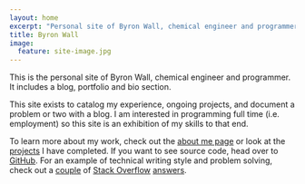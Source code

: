 ```yaml
---
layout: home
excerpt: "Personal site of Byron Wall, chemical engineer and programmer."
title: Byron Wall
image:
  feature: site-image.jpg
---
```


This is the personal site of Byron Wall, chemical engineer and programmer.  It includes a blog, portfolio and bio section.

This site exists to catalog my experience, ongoing projects, and document a problem or two with a blog.  I am interested in programming full time (i.e. employment) so this site is an exhibition of my skills to that end.

To learn more about my work, check out the [about me page](/about) or look at the [projects](/projects) I have completed.  If you want to see source code, head over to [GitHub](http://github.com/byronwall).  For an example of technical writing style and problem solving, check out a [couple](http://stackoverflow.com/questions/30547953/split-rows-that-have-multiline-text-and-single-line-text) of [Stack Overflow](http://stackoverflow.com/questions/30805665/how-to-create-a-dynamic-table-in-excel/30808646#30808646) [answers](http://stackoverflow.com/questions/30764752/change-value-in-adjacent-cell-via-click-vba-right/30766351#30766351).
